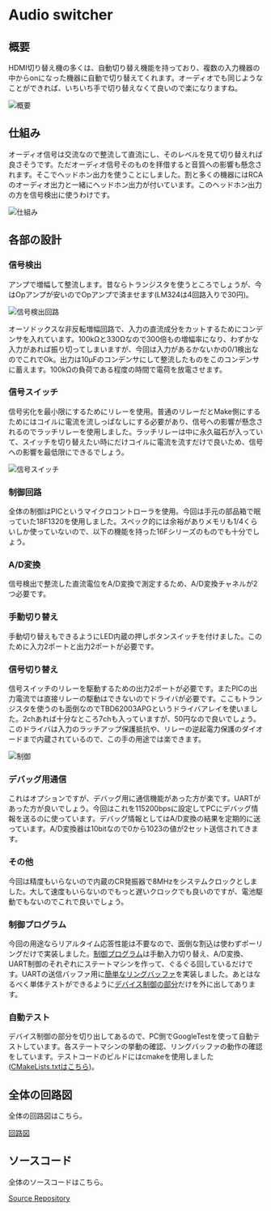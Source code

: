 # Audio switcher

## 概要

HDMI切り替え機の多くは、自動切り替え機能を持っており、複数の入力機器の中からonになった機器に自動で切り替えてくれます。オーディオでも同じようなことができれば、いちいち手で切り替えなくて良いので楽になりますね。

![概要](img/motivation.drawio.svg)

## 仕組み

オーディオ信号は交流なので整流して直流にし、そのレベルを見て切り替えれば良さそうです。ただオーディオ信号そのものを拝借すると音質への影響も懸念されます。そこでヘッドホン出力を使うことにしました。割と多くの機器にはRCAのオーディオ出力と一緒にヘッドホン出力が付いています。このヘッドホン出力の方を信号検出に使うわけです。

![仕組み](img/design.drawio.svg)

## 各部の設計

### 信号検出

アンプで増幅して整流します。昔ならトランジスタを使うところでしょうが、今はOpアンプが安いのでOpアンプで済ませます(LM324は4回路入りで30円)。

![信号検出回路](img/amp.png)

オーソドックスな非反転増幅回路で、入力の直流成分をカットするためにコンデンサを入れています。100kΩと330Ωなので300倍もの増幅率になり、わずかな入力があれば振り切ってしまいますが、今回は入力があるかないかの0/1検出なのでこれでOk。出力は10μFのコンデンサにして整流したものをこのコンデンサに蓄えます。100kΩの負荷である程度の時間で電荷を放電させます。

### 信号スイッチ

信号劣化を最小限にするためにリレーを使用。普通のリレーだとMake側にするためにはコイルに電流を流しっぱなしにする必要があり、信号への影響が懸念されるのでラッチリレーを使用しました。ラッチリレーは中に永久磁石が入っていて、スイッチを切り替えたい時にだけコイルに電流を流すだけで良いため、信号への影響を最低限にできるでしょう。

![信号スイッチ](img/switch.png)

### 制御回路

全体の制御はPICというマイクロコントローラを使用。今回は手元の部品箱で眠っていた18F1320を使用しました。スペック的には余裕がありメモリも1/4くらいしか使っていないので、以下の機能を持った16Fシリーズのものでも十分でしょう。

### A/D変換

信号検出で整流した直流電位をA/D変換で測定するため、A/D変換チャネルが2つ必要です。

### 手動切り替え

手動切り替えもできるようにLED内蔵の押しボタンスイッチを付けました。このために入力2ポートと出力2ポートが必要です。

### 信号切り替え

信号スイッチのリレーを駆動するための出力2ポートが必要です。またPICの出力電流では直接リレーの駆動はできないのでドライバが必要です。ここもトランジスタを使うのも面倒なのでTBD62003APGというドライバアレイを使いました。2chあれば十分なところ7chも入っていますが、50円なので良いでしょう。このドライバは入力のラッチアップ保護抵抗や、リレーの逆起電力保護のダイオードまで内蔵されているので、この手の用途では楽できます。

![制御](img/ctrl.png)

### デバッグ用通信

これはオプションですが、デバッグ用に通信機能があった方が楽です。UARTがあった方が良いでしょう。今回はこれを115200bpsに設定してPCにデバッグ情報を送るのに使っています。デバッグ情報としてはA/D変換の結果を定期的に送っています。A/D変換器は10bitなので0から1023の値が2セット送信されてきます。

### その他

今回は精度もいらないので内蔵のCR発振器で8MHzをシステムクロックとしました。大して速度もいらないのでもっと遅いクロックでも良いのですが、電池駆動でもないのでこれで良いでしょう。

### 制御プログラム

今回の用途ならリアルタイム応答性能は不要なので、面倒な割込は使わずポーリングだけで実装しました。[制御プログラム](https://github.com/ruimo/audioswitcher/tree/main/firmware)は手動入力切り替え、A/D変換、UART制御のそれぞれにステートマシンを作って、ぐるぐる回しているだけです。UARTの送信バッファ用に[簡単なリングバッファ](https://github.com/ruimo/audioswitcher/blob/main/firmware/ringbuffer.c)を実装しました。あとはなるべく単体テストができるように[デバイス制御の部分](https://github.com/ruimo/audioswitcher/blob/main/firmware/device.c)だけを外に出してあります。

### 自動テスト

デバイス制御の部分を切り出してあるので、PC側でGoogleTestを使って自動テストしています。各ステートマシンの挙動の確認、リングバッファの動作の確認をしています。テストコードのビルドにはcmakeを使用しました([CMakeLists.txtはこちら](https://github.com/ruimo/audioswitcher/blob/main/CMakeLists.txt))。

## 全体の回路図

全体の回路図はこちら。

[回路図](https://github.com/ruimo/audioswitcher/blob/main/schematics.kicad_sch)

## ソースコード

全体のソースコードはこちら。

[Source Repository](https://github.com/ruimo/audioswitcher)
